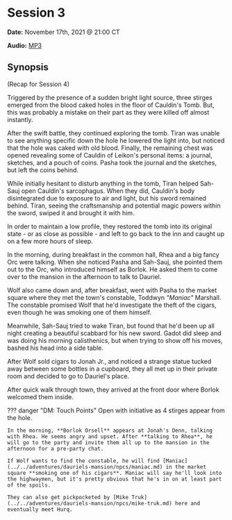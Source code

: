 # Session 3

**Date:** November 17th, 2021 @ 21:00 CT

**Audio:** [MP3](https://drive.google.com/file/d/1edtSdsgWsmBppjfyswoO-90GwV-Fj051/view?usp=sharing)

## Synopsis

(Recap for Session 4)

Triggered by the presence of a sudden bright light source, three stirges emerged from the blood caked holes in the floor of Cauldin's Tomb. But, this was probably a mistake on their part as they were killed off almost instantly.

After the swift battle, they continued exploring the tomb. Tiran was unable to see anything specific down the hole he lowered the light into, but noticed that the hole was caked with old blood. Finally, the remaining chest was opened revealing some of Cauldin of Leikon's personal items: a journal, sketches, and a pouch of coins. Pasha took the journal and the sketches, but left the coins behind.

While initially hesitant to disturb anything in the tomb, Tiran helped Sah-Sauj open Cauldin's sarcophagus. When they did, Cauldin's body disintegrated due to exposure to air and light, but his sword remained behind. Tiran, seeing the craftsmanship and potential magic powers within the sword, swiped it and brought it with him.

In order to maintain a low profile, they restored the tomb into its original state - or as close as possible - and left to go back to the inn and caught up on a few more hours of sleep.

In the morning, during breakfast in the common hall, Rhea and a big fancy Orc were talking. When she noticed Pasha and Sah-Sauj, she pointed them out to the Orc, who introduced himself as Borlok. He asked them to come over to the mansion in the afternoon to talk to Dauriel.

Wolf also came down and, after breakfast, went with Pasha to the market square where they met the town's constable, Toddwyn *"Maniac"* Marshall. The constable promised Wolf that he'd investigate the theft of the cigars, even though he was smoking one of them himself.

Meanwhile, Sah-Sauj tried to wake Tiran, but found that he'd been up all night creating a beautiful scabbard for his new sword. Gadot did sleep and was doing his morning calisthenics, but when trying to show off his moves, bashed his head into a side table.

After Wolf sold cigars to Jonah Jr., and noticed a strange statue tucked away between some bottles in a cupboard, they all met up in their private room and decided to go to Dauriel's place.

After quick walk through town, they arrived at the front door where Borlok welcomed them inside.

??? danger "DM: Touch Points"
    Open with initiative as 4 stirges appear from the hole.

    In the morning, **Borlok Orsell** appears at Jonah's Denn, talking with Rhea. He seems angry and upset. After **talking to Rhea**, he will go to the party and invite them all up to the mansion in the afternoon for a pre-party chat.

    If Wolf wants to find the constable, he will find [Maniac](../../adventures/dauriels-mansion/npcs/maniac.md) in the market square **smoking one of his cigars**. Maniac will say he'll look into the highwaymen, but it's pretty obvious that he's in on at least part of the spoils.

    They can also get pickpocketed by [Mike Truk](../../adventures/dauriels-mansion/npcs/mike-truk.md) here and eventually meet Hurq.
